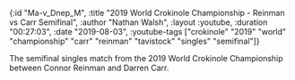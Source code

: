 {:id "Ma-v_Dnep_M",
 :title
 "2019 World Crokinole Championship - Reinman vs Carr Semifinal",
 :author "Nathan Walsh",
 :layout :youtube,
 :duration "00:27:03",
 :date "2019-08-03",
 :youtube-tags
 ["crokinole"
  "2019"
  "world"
  "championship"
  "carr"
  "reinman"
  "tavistock"
  "singles"
  "semifinal"]}


The semifinal singles match from the 2019 World Crokinole Championship between Connor Reinman and Darren Carr.

